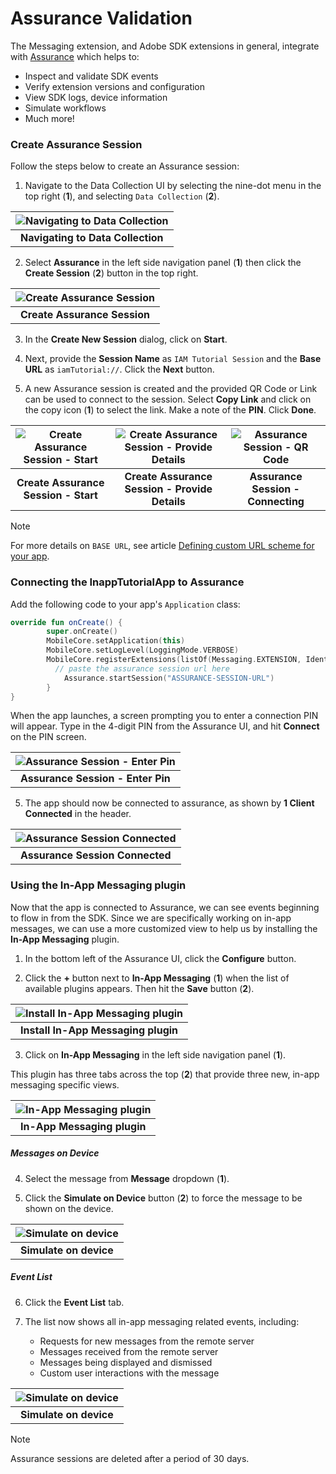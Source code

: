 # Assurance Validation

The Messaging extension, and Adobe SDK extensions in general, integrate with [Assurance](https://experience.adobe.com/assurance) which helps to:

* Inspect and validate SDK events
* Verify extension versions and configuration
* View SDK logs, device information 
* Simulate workflows
* Much more!

### Create Assurance Session

Follow the steps below to create an Assurance session:

1. Navigate to the Data Collection UI by selecting the nine-dot menu in the top right (**1**), and selecting `Data Collection` (**2**).

| ![Navigating to Data Collection](assets/nav-dc.png?raw=true) |
| :---: |
| **Navigating to Data Collection** |

2. Select **Assurance** in the left side navigation panel (**1**) then click the **Create Session** (**2**) button in the top right.

| ![Create Assurance Session](assets/assurance-create-session.png?raw=true) |
| :---: |
| **Create Assurance Session** |

3. In the **Create New Session** dialog, click on **Start**.

4. Next, provide the **Session Name** as `IAM Tutorial Session` and the **Base URL** as `iamTutorial://`. Click the **Next** button.

5. A new Assurance session is created and the provided QR Code or Link can be used to connect to the session. Select **Copy Link** and 
click on the copy icon (**1**) to select the link. Make a note of the **PIN**. Click **Done**.

| ![Create Assurance Session - Start](assets/assurance-start-session.png?raw=true) | ![Create Assurance Session - Provide Details](assets/assurance-session-info.png?raw=true) | ![Assurance Session - QR Code](assets/assurance-copy-link-pin.png?raw=true) |
| :---: | :---: | :---: |
| **Create Assurance Session - Start** | **Create Assurance Session - Provide Details** | **Assurance Session - Connecting** |

>[!NOTE]
> For more details on `BASE URL`, see article [Defining custom URL scheme for your app](https://developer.apple.com/documentation/xcode/defining-a-custom-url-scheme-for-your-app).

### Connecting the InappTutorialApp to Assurance

Add the following code to your app's `Application` class:

```kotlin
override fun onCreate() {
        super.onCreate()
        MobileCore.setApplication(this)
        MobileCore.setLogLevel(LoggingMode.VERBOSE)
        MobileCore.registerExtensions(listOf(Messaging.EXTENSION, Identity.EXTENSION, Edge.EXTENSION, Assurance.EXTENSION)) {
          // paste the assurance session url here
            Assurance.startSession("ASSURANCE-SESSION-URL")
        }
}
```

When the app launches, a screen prompting you to enter a connection PIN will appear. Type in the 4-digit PIN from the Assurance UI, and hit **Connect** on the PIN screen.

| ![Assurance Session - Enter Pin](assets/assurance-app-enter-pin.png?raw=true) |
| :----------------------------------------------------------: |
|              **Assurance Session - Enter Pin**               |

5. The app should now be connected to assurance, as shown by **1 Client Connected** in the header.

| ![Assurance Session Connected](assets/assurance-app-connected.png?raw=true) |
| :----------------------------------------------------------: |
|               **Assurance Session Connected**                |

### Using the In-App Messaging plugin

Now that the app is connected to Assurance, we can see events beginning to flow in from the SDK. Since we are specifically working on in-app messages, we can use a more customized view to help us by installing the **In-App Messaging** plugin.

1. In the bottom left of the Assurance UI, click the **Configure** button. 

2. Click the **+** button next to **In-App Messaging** (**1**) when the list of available plugins appears. Then hit the **Save** button (**2**).

| ![Install In-App Messaging plugin](assets/assurance-install-messaging-plugin.png?raw=true) |
| :----------------------------------------------------------: |
|             **Install In-App Messaging plugin**              |

3. Click on **In-App Messaging** in the left side navigation panel (**1**). 

This plugin has three tabs across the top (**2**) that provide three new, in-app messaging specific views.

| ![In-App Messaging plugin](assets/assurance-messaging-plugin.png?raw=true) |
| :----------------------------------------------------------: |
|                 **In-App Messaging plugin**                  |

##### Messages on Device

4. Select the message from **Message** dropdown (**1**).

5. Click the **Simulate on Device** button (**2**) to force the message to be shown on the device.

| ![Simulate on device](assets/assurance-preview-on-device.png?raw=true) |
| :----------------------------------------------------------: |
|                    **Simulate on device**                    |

##### Event List

6. Click the **Event List** tab.

7. The list now shows all in-app messaging related events, including:
    * Requests for new messages from the remote server
    * Messages received from the remote server
    * Messages being displayed and dismissed
    * Custom user interactions with the message

| ![Simulate on device](assets/assurance-messaging-event-list.png?raw=true) |
| :----------------------------------------------------------: |
|                    **Simulate on device**                    |

> [!NOTE]
> Assurance sessions are deleted after a period of 30 days.

